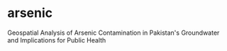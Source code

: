 # arsenic
Geospatial Analysis of Arsenic Contamination in Pakistan's Groundwater and Implications for Public Health
